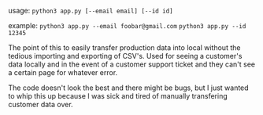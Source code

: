 usage:
`python3 app.py [--email email] [--id id]`

example:
`python3 app.py --email foobar@gmail.com`
`python3 app.py --id 12345`

The point of this to easily transfer production data into local without the tedious
importing and exporting of CSV's. Used for seeing a customer's data locally and in the
event of a customer support ticket and they can't see a certain page for whatever error.

The code doesn't look the best and there might be bugs,
but I just wanted to whip this up because I was sick and tired
of manually transfering customer data over.


